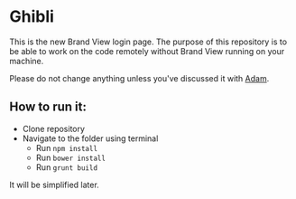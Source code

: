 Ghibli
======

This is the new Brand View login page. The purpose of this repository is to be able to work on the code remotely without Brand View running on your machine.

Please do not change anything unless you've discussed it with [Adam](https://github.com/adampoczatek).

## How to run it:

  - Clone repository
  - Navigate to the folder using terminal
    - Run `npm install`
    - Run `bower install`
    - Run `grunt build`

It will be simplified later.